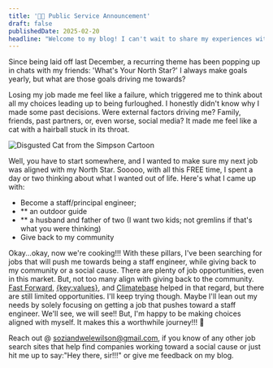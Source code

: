 ```yaml
---
title: '👋🏾 Public Service Announcement'
draft: false
publishedDate: 2025-02-20
headline: "Welcome to my blog! I can't wait to share my experiences with you. That's what learning in public is all about. 🤔"
---
```


Since being laid off last December, a recurring theme has been popping up in chats with my friends: 'What's Your North Star?' I always make goals yearly, but what are those goals driving me towards?

Losing my job made me feel like a failure, which triggered me to think about all my choices leading up to being furloughed. I honestly didn't know why I made some past decisions. Were external factors driving me? Family, friends, past partners, or, even worse, social media? It made me feel like a cat with a hairball stuck in its throat.

![Disgusted Cat from the Simpson Cartoon](https://media3.giphy.com/media/v1.Y2lkPTc5MGI3NjExeWlneTRpN2prdGFndnB0azd6MXo0a3cwaWZhcWhtM3M4MDZybXk0ayZlcD12MV9pbnRlcm5hbF9naWZfYnlfaWQmY3Q9Zw/xT5LMCSgzdtkbZ6yMo/giphy.gif)

Well, you have to start somewhere, and I wanted to make sure my next job was aligned with my North Star. Sooooo, with all this FREE time, I spent a day or two thinking about what I wanted out of life. Here's what I came up with:

-   Become a staff/principal engineer;
-   \*\* an outdoor guide
-   \*\* a husband and father of two (I want two kids; not gremlins if that's what you were thinking)
-   Give back to my community

Okay...okay, now we're cooking!!! With these pillars, I've been searching for jobs that will push me towards being a staff engineer, while giving back to my community or a social cause. There are plenty of job opportunities, even in this market. But, not too many align with giving back to the community. [Fast Forward](https://jobs.ffwd.org/jobs), [{key:values}](https://www.keyvalues.com/), and [Climatebase](https://climatebase.org/) helped in that regard, but there are still limited opportunities. I'll keep trying though. Maybe I'll lean out my needs by solely focusing on getting a job that pushes toward a staff engineer. We'll see, we will see!! But, I'm happy to be making choices aligned with myself. It makes this a worthwhile journey!!! 🙂

Reach out @ <soziandwelewilson@gmail.com>, if you know of any other job search sites that help find companies working toward a social cause or just hit me up to say:"Hey there, sir!!!" or give me feedback on my blog.

